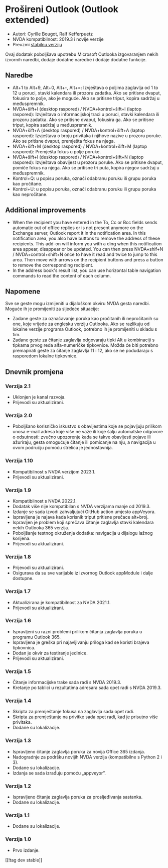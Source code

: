 # Prošireni Outlook (Outlook extended) #

* Autori: Cyrille Bougot, Ralf Kefferpuetz
* NVDA kompatibilnost: 2019.3 i novije verzije
* Preuzmi [stabilnu verziju][1]

Ovaj dodatak poboljšava upotrebu Microsoft Outlooka izgovaranjem nekih
izvornih naredbi, dodaje dodatne naredbe i dodaje dodatne funkcije.

## Naredbe

* Alt+1 to Alt+9, Alt+0, Alt+-, Alt+=: Izvještava o poljima zaglavlja od 1
  to 12 u poruci, stavki kalendara ili prozoru zadatka. Ako se pritisne
  dvaput, fokusira to polje, ako je moguće. Ako se pritisne triput, kopira
  sadržaj u međuspremnik.
* NVDA+šift+I (desktop raspored) / NVDA+kontrol+šift+I (laptop raspored):
  Izvještava o informacijskoj traci u poruci, stavki kalendara ili prozoru
  zadatka. Ako se pritisne dvaput, fokusira ga. Ako se pritisne triput,
  kopira sadržaj u međuspremnik.
* NVDA+šift+A (desktop raspored) / NVDA+kontrol+šift+A (laptop raspored):
  Izvještava o broju privitaka i njihove nazive u prozoru poruke. Ako se
  pritisne dvaput, premješta fokus na njega.
* NVDA+šift+M (desktop raspored) / NVDA+kontrol+šift+M (laptop raspored):
  Premješta fokus u polje poruke.
* NVDA+šift+I (desktop raspored) / NVDA+kontrol+šift+N (laptop raspored):
  Izvještava obavijest u prozoru poruke. Ako se pritisne dvaput, pomiče
  fokus na njega. Ako se pritisne tri puta, kopira njegov sadržaj u
  međuspremnik.
* Kontrol+Q: u popisu poruka, označi odabranu poruku ili grupu poruka kao
  pročitane.
* Kontrol+U: u popisu poruka, označi odabranu poruku ili grupu poruka kao
  nepročitane.

## Additional improvements

* When the recipient you have entered in the To, Cc or Bcc fields sends
  automatic out of office replies or is not present anymore on the Exchange
  server, Outlook report it in the notification area. In this notification
  area, you also have buttons to remove the address of these recipients.
  This add-on will inform you with a ding when this notification area
  appear, disappear or be updated. You can then press NVDA+shif+N /
  NVDA+control+shift+N once to have it read and twice to jump to this
  area. Then move with arrows on the recipient buttons and press a button to
  remove the corresponding recipient.
* In the address book's result list, you can use horizontal table navigation
  commands to read the content of each column.
  
## Napomene

Sve se geste mogu izmijeniti u dijaloškom okviru NVDA gesta naredbi. Moguće
ih je promijeniti za sljedeće situacije:

* Zadane geste za označavanje poruka kao pročitanih ili nepročitanih su one,
  koje vrijede za englesku verziju Outlooka. Ako se razlikuju od lokalne
  verzije programa Outlook, potrebno ih je promijeniti u skladu s tim.
* Zadane geste za čitanje zaglavlja odgovaraju tipki Alt u kombinaciji s
  tipkama prvog reda alfa-numeričke tipkovnice. Možda će biti potrebno
  premapirati geste za čitanje zaglavlja 11 i 12, ako se ne podudaraju s
  rasporedom lokalne tipkovnice.

## Dnevnik promjena

### Verzija 2.1

* Uklonjen je kanal razvoja.
* Prijevodi su aktualizirani.

### Verzija 2.0

* Poboljšano korisničko iskustvo s obavijestima koje se pojavljuju prilikom
  unosa e-mail adresa koje više ne važe ili koje šalju automatske odgovore o
  odsutnosti: zvučno upozorenje kada se takve obavijesti pojave ili
  ažuriraju, gesta omogućuje čitanje ili pomicanje na nju, a navigacija u
  ovom području pomoću strelica je jednostavnija.

### Verzija 1.10

* Kompatibilnost s NVDA verzijom 2023.1.
* Prijevodi su aktualizirani.

### Verzija 1.9

* Kompatibilnost s NVDA 2022.1.
* Dodatak više nije kompatibilan s NVDA verzijama manje od 2019.3.
* Izdanje se sada izvodi zahvaljujući GitHub action umjesto appVeyora.
* Ispravljena je najava kada korisnik triput pritisne prečace alt+broj.
* Ispravljen je problem koji sprečava čitanje zaglavlja stavki kalendara
  nekih Outlooka 365 verzija.
* Poboljšanje testnog okruženja dodatka: navigacija u dijalogu lažnog
  korijena.
* Prijevodi su aktualizirani.

### Verzija 1.8

* Prijevodi su aktualizirani.
* Osigurava da su sve varijable iz izvornog Outlook appModule i dalje
  dostupne.

### Verzija 1.7

* Aktualizirana je kompatibilnost za NVDA 2021.1.
* Prijevodi su aktualizirani.

### Verzija 1.6

* Ispravljeni su razni problemi prilikom čitanja zaglavlja poruka u programu
  Outlook 365.
* Ispravljena je greška pri najavljivanju priloga kad se koristi brajeva
  tipkovnica.
* Dodan je okvir za testiranje jedinice.
* Prijevodi su aktualizirani.

### Verzija 1.5

* Čitanje informacijske trake sada radi s NVDA 2019.3.
* Kretanje po tablici u rezultatima adresara sada opet radi s NVDA 2019.3.

### Verzija 1.4

* Skripta za premještanje fokusa na zaglavlja sada opet radi.
* Skripta za premještanje na privitke sada opet radi, kad je prisutno više
  privitaka.
* Dodane su lokalizacije.

### Verzija 1.3

* Ispravljeno čitanje zaglavlja poruka za novija Office 365 izdanja.
* Nadogradnje za podršku novijih NVDA verzija (kompatibilne s Python 2 i 3).
* Dodane su lokalizacije.
* Izdanja se sada izrađuju pomoću „appveyor”.

### Verzija 1.2

* Ispravljeno čitanje zaglavlja poruka za prosljeđivanja sastanka.
* Dodane su lokalizacije.

### Verzija 1.1

* Dodane su lokalizacije.

### Verzija 1.0

* Prvo izdanje.

[[!tag dev stable]]

[1]: https://www.nvaccess.org/addonStore/legacy?file=outlookextended

